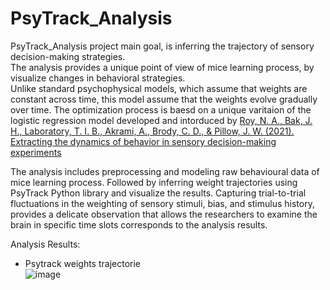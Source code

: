 # PsyTrack_Analysis
PsyTrack_Analysis project main goal, is inferring the trajectory of sensory decision-making strategies.  
The analysis provides a unique point of view of mice learning process, by visualize changes in behavioral strategies.  
Unlike standard psychophysical models, which assume that weights are constant across time, this model assume that the weights evolve gradually over time.
The optimization process is baesd on a unique varitaion of the logistic regression model developed and intorduced by [Roy, N. A., Bak, J. H., Laboratory, T. I. B., Akrami, A., Brody, C. D., & Pillow, J. W. (2021). Extracting the dynamics of behavior in sensory decision-making experiments](https://www.sciencedirect.com/science/article/pii/S0896627320309636)

The analysis includes preprocessing and modeling raw behavioural data of mice learning process. Followed by inferring weight trajectories using PsyTrack Python library and visualize the results.
Capturing trial-to-trial fluctuations in the weighting of sensory stimuli, bias, and stimulus history, provides a delicate observation that allows the researchers to examine the brain in specific time slots corresponds to the analysis results.


Analysis Results:
- Psytrack weights trajectorie  
![image](https://user-images.githubusercontent.com/83977654/127745467-4d9e0a95-311b-468d-ba50-33b056a5ecea.png)


